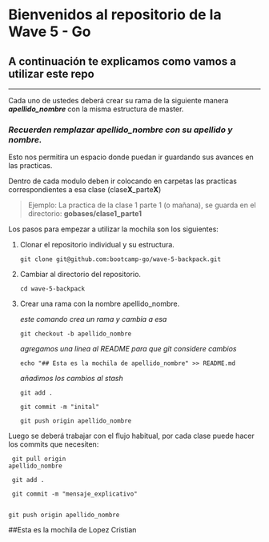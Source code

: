 # Bienvenidos al repositorio de la Wave 5 - Go
## A continuación te explicamos como vamos a utilizar este repo
---

Cada uno de ustedes deberá crear su rama de la siguiente manera _**apellido_nombre**_ con la misma estructura de master.

### _Recuerden remplazar **apellido_nombre** con su **apellido** y **nombre**._

Esto nos permitira un espacio donde puedan ir guardando sus avances en las practicas.

Dentro de cada modulo deben ir colocando en carpetas las practicas correspondientes a esa clase (clase**X**_parte**X**)

> Ejemplo: La practica de la clase 1 parte 1 (o mañana), se guarda en el directorio:
    **gobases/clase1_parte1**

Los pasos para empezar a utilizar la mochila son los siguientes:

1. Clonar el repositorio individual y su estructura.
    <pre><code>git clone git@github.com:bootcamp-go/wave-5-backpack.git</pre></code>
2. Cambiar al directorio del repositorio.
    <pre><code>cd wave-5-backpack</pre></code>
3. Crear una rama con la nombre apellido_nombre.
   
    *este comando crea un rama y cambia a esa*
    <pre><code>git checkout -b apellido_nombre</pre></code>
    *agregamos una linea al README para que git considere cambios*
    <pre><code>echo "## Esta es la mochila de apellido_nombre" >> README.md</pre></code>
    *añadimos los cambios al stash*
    <pre><code>git add . </pre></code>
    <pre><code>git commit -m "inital" </pre></code>
    <pre><code>git push origin apellido_nombre</pre></code>
Luego se deberá trabajar con el flujo habitual, por cada clase puede hacer los commits que necesiten:
    <pre><code> git pull origin apellido_nombre</pre></code>
    <pre><code> git add .</pre></code>
    <pre><code> git commit -m "mensaje_explicativo"</pre></code>
    <pre><code> git push origin apellido_nombre</pre></code>

##Esta es la mochila de Lopez Cristian
